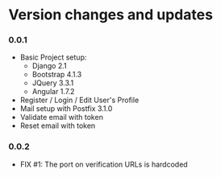 
# Version changes and updates

### 0.0.1
* Basic Project setup: 
   * Django 2.1
   * Bootstrap 4.1.3
   * JQuery 3.3.1
   * Angular 1.7.2
* Register / Login / Edit User's Profile
* Mail setup with Postfix 3.1.0
* Validate email with token
* Reset email with token 

### 0.0.2
* FIX #1: The port on verification URLs is hardcoded

